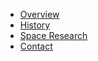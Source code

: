 - [Overview](overview.md)
- [History](history.md)
- [Space Research](research.md)
- [Contact](contact.md)

